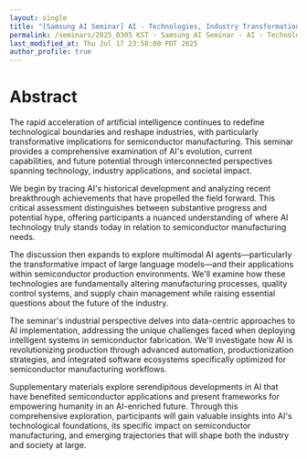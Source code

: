 ```yaml
---
layout: single
title: "[Samsung AI Seminar] AI - Technologies, Industry Transformations, Societal Impacts, and Future Trajectories with Focus on Semiconductor Manufacturing Applications"
permalink: /seminars/2025_0305 KST - Samsung AI Seminar - AI - Technologies, Industry Transformations, Societal Impacts, and Future Trajectories/abstract
last_modified_at: Thu Jul 17 23:58:00 PDT 2025
author_profile: true
---
```


# Abstract

The rapid acceleration of artificial intelligence continues to redefine technological boundaries and reshape industries, with particularly transformative implications for semiconductor manufacturing. This seminar provides a comprehensive examination of AI's evolution, current capabilities, and future potential through interconnected perspectives spanning technology, industry applications, and societal impact.

We begin by tracing AI's historical development and analyzing recent breakthrough achievements that have propelled the field forward. This critical assessment distinguishes between substantive progress and potential hype, offering participants a nuanced understanding of where AI technology truly stands today in relation to semiconductor manufacturing needs.

The discussion then expands to explore multimodal AI agents—particularly the transformative impact of large language models—and their applications within semiconductor production environments. We'll examine how these technologies are fundamentally altering manufacturing processes, quality control systems, and supply chain management while raising essential questions about the future of the industry.

The seminar's industrial perspective delves into data-centric approaches to AI implementation, addressing the unique challenges faced when deploying intelligent systems in semiconductor fabrication. We'll investigate how AI is revolutionizing production through advanced automation, productionization strategies, and integrated software ecosystems specifically optimized for semiconductor manufacturing workflows.

Supplementary materials explore serendipitous developments in AI that have benefited semiconductor applications and present frameworks for empowering humanity in an AI-enriched future. Through this comprehensive exploration, participants will gain valuable insights into AI's technological foundations, its specific impact on semiconductor manufacturing, and emerging trajectories that will shape both the industry and society at large.
